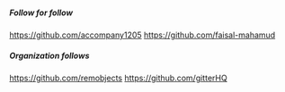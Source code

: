 ##### Follow for follow

https://github.com/accompany1205
https://github.com/faisal-mahamud

##### Organization follows

https://github.com/remobjects
https://github.com/gitterHQ

